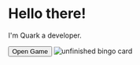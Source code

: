 # Hello there!
I'm Quark a developer.

<html>
<head>
</head>
<body>
<button onclick="openGame()">Open Game</button>
<script>
function openGame() {
var win = window.open()
var url = "https://youtube.com"
var iframe = win.document.createElement('iframe')
iframe.style.width = "100%";
iframe.style.height = "100%";
iframe.style.border = "none";
iframe.src = url
win.document.body.appendChild(iframe)
}
</script>
</body>
</html>

<img src="https://avatars.githubusercontent.com/u/160365698?v=4" alt="unfinished bingo card" onclick="openGwme()" />
